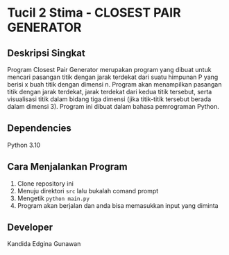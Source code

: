 # Tucil 2 Stima - CLOSEST PAIR GENERATOR

## Deskripsi Singkat
Program Closest Pair Generator merupakan program yang dibuat untuk mencari pasangan titik dengan jarak terdekat dari suatu himpunan P yang berisi x buah titik dengan dimensi n. Program akan menampilkan pasangan titik dengan jarak terdekat, jarak terdekat dari kedua titik tersebut, serta visualisasi titik dalam bidang tiga dimensi (jika titik-titik tersebut berada dalam dimensi 3). Program ini dibuat dalam bahasa pemrograman Python.

## Dependencies
Python 3.10

## Cara Menjalankan Program
1. Clone repository ini
2. Menuju direktori `src` lalu bukalah comand prompt 
3. Mengetik `python main.py`
4. Program akan berjalan dan anda bisa memasukkan input yang diminta

## Developer
Kandida Edgina Gunawan
